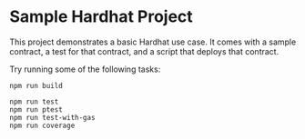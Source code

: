 # Sample Hardhat Project

This project demonstrates a basic Hardhat use case. It comes with a sample contract, a test for that contract, and a script that deploys that contract.

Try running some of the following tasks:

```shell
npm run build

npm run test
npm run ptest
npm run test-with-gas
npm run coverage
```

